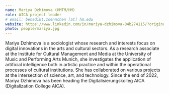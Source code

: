 ```yaml
---
name: Mariya Dzhimova (HMTM/HM)
role: AICA project leader
# email: benedikt.zoennchen [at] hm.edu
website: https://www.linkedin.com/in/mariya-dzhimova-84b274115/?originalSubdomain=de
photo: people/mariya.jpg
---
```


Mariya Dzhimova is a sociologist whose research and interests focus on digital innovations in the arts and cultural sectors. As a research associate at the Institute for Cultural Management and Media at the University of Music and Performing Arts Munich, she investigates the application of artificial intelligence both in artistic practice and within the operational processes of cultural institutions. She has collaborated on various projects at the intersection of science, art, and technology. Since the end of 2022, Mariya Dzhimova has been heading the Digitalisierungskolleg AICA (Digitalization College AICA).